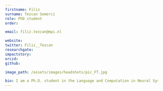 ```yaml
---
firstname: Filiz
surname: Tezcan Semerci
role: PhD student
order:

email: filiz.tezcan@mpi.nl

website:
twitter: Filiz__Tezcan
researchgate:
impactstory:
orcid:
github:

image_path: /assets/images/headshots/pic_FT.jpg

bio: I am a Ph.D. student in the Language and Computation in Neural Systems Research Group at the MPI for Psycholinguistics. My research interest is the computational mechanisms of language comprehension; how sound patterns are transformed into complex meanings and what is the role of neural oscillations. I got my MA degree in Cognitive Science at Yeditepe University, Istanbul where I studied the recognition of harmonic sound sequences and the effect of temporal ordering in understanding the perception of sound events with electrophysiological and behavioral experiments.
---
```

